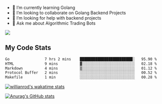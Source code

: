 
- 🌱 I’m currently learning Golang
- 👯 I’m looking to collaborate on Golang Backend Projects
- 🤔 I’m looking for help with backend projects
- 💬 Ask me about Algorithmic Trading Bots

![](https://github-profile-trophy.vercel.app/?username=kevinbarrero)

## My Code Stats

<!--START_SECTION:waka-->

```txt
Go                7 hrs 2 mins    ████████████████████████░   95.90 %
HTML              9 mins          ▓░░░░░░░░░░░░░░░░░░░░░░░░   02.18 %
Markdown          4 mins          ▒░░░░░░░░░░░░░░░░░░░░░░░░   01.12 %
Protocol Buffer   2 mins          ░░░░░░░░░░░░░░░░░░░░░░░░░   00.52 %
Makefile          1 min           ░░░░░░░░░░░░░░░░░░░░░░░░░   00.28 %
```

<!--END_SECTION:waka-->

[![willianrod's wakatime stats](https://github-readme-stats.vercel.app/api/wakatime?username=holdandup&layout=compact&theme=react&custom_title=Wakatime%20All%20Time%20Stats&langs_count=8)](https://github.com/anuraghazra/github-readme-stats)

[![Anurag's GitHub stats](https://github-readme-stats.vercel.app/api?username=Kevinbarrero)](https://github.com/anuraghazra/github-readme-stats)




